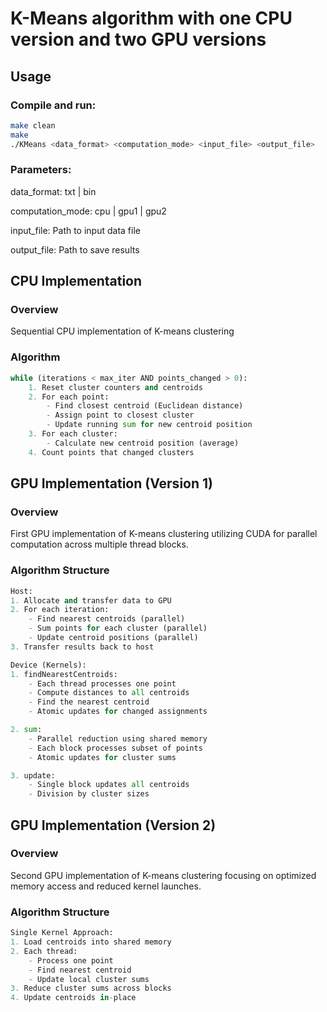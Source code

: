 # K-Means algorithm with one CPU version and two GPU versions

## Usage

### Compile and run:
```bash
make clean
make
./KMeans <data_format> <computation_mode> <input_file> <output_file>
```

### Parameters:
data_format:     txt | bin

computation_mode: cpu | gpu1 | gpu2

input_file:      Path to input data file

output_file:     Path to save results

## CPU Implementation

### Overview
Sequential CPU implementation of K-means clustering

### Algorithm
```python
while (iterations < max_iter AND points_changed > 0):
    1. Reset cluster counters and centroids
    2. For each point:
        - Find closest centroid (Euclidean distance)
        - Assign point to closest cluster
        - Update running sum for new centroid position
    3. For each cluster:
        - Calculate new centroid position (average)
    4. Count points that changed clusters
```

## GPU Implementation (Version 1)

### Overview
First GPU implementation of K-means clustering utilizing CUDA for parallel computation across multiple thread blocks.

### Algorithm Structure
```python
Host:
1. Allocate and transfer data to GPU
2. For each iteration:
    - Find nearest centroids (parallel)
    - Sum points for each cluster (parallel)
    - Update centroid positions (parallel)
3. Transfer results back to host

Device (Kernels):
1. findNearestCentroids:
    - Each thread processes one point
    - Compute distances to all centroids
    - Find the nearest centroid
    - Atomic updates for changed assignments

2. sum:
    - Parallel reduction using shared memory
    - Each block processes subset of points
    - Atomic updates for cluster sums

3. update:
    - Single block updates all centroids
    - Division by cluster sizes
```

## GPU Implementation (Version 2)

### Overview
Second GPU implementation of K-means clustering focusing on optimized memory access and reduced kernel launches.

### Algorithm Structure
```python
Single Kernel Approach:
1. Load centroids into shared memory
2. Each thread:
    - Process one point
    - Find nearest centroid
    - Update local cluster sums
3. Reduce cluster sums across blocks
4. Update centroids in-place
```